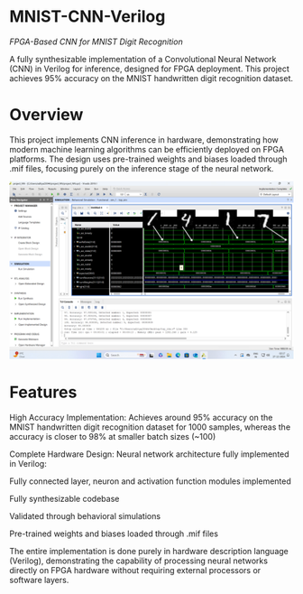 # MNIST-CNN-Verilog

*FPGA-Based CNN for MNIST Digit Recognition*

A fully synthesizable implementation of a Convolutional Neural Network (CNN) in Verilog for inference, designed for FPGA deployment. This project achieves 95% accuracy on the MNIST handwritten digit recognition dataset.

# Overview

This project implements CNN inference in hardware, demonstrating how modern machine learning algorithms can be efficiently deployed on FPGA platforms. The design uses pre-trained weights and biases loaded through .mif files, focusing purely on the inference stage of the neural network.


![Image Title](https://github.com/adityakak27/MNIST-CNN-Verilog/blob/main/Web_Photo_Editor.jpg)


# Features

High Accuracy Implementation: Achieves around 95% accuracy on the MNIST handwritten digit recognition dataset for 1000 samples, whereas the accuracy is closer to 98% at smaller batch sizes (~100)

Complete Hardware Design: Neural network architecture fully implemented in Verilog:

Fully connected layer, neuron and activation function modules implemented 

Fully synthesizable codebase

Validated through behavioral simulations

Pre-trained weights and biases loaded through .mif files


The entire implementation is done purely in hardware description language (Verilog), demonstrating the capability of processing neural networks directly on FPGA hardware without requiring external processors or software layers.
